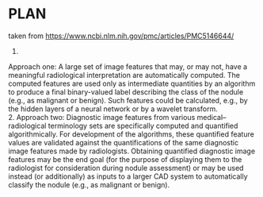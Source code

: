 # PLAN

taken from https://www.ncbi.nlm.nih.gov/pmc/articles/PMC5146644/


1.
Approach one: A large set of image features that may, or may not, have a meaningful radiological interpretation are automatically computed. The computed features are used only as intermediate quantities by an algorithm to produce a final binary-valued label describing the class of the nodule (e.g., as malignant or benign). Such features could be calculated, e.g., by the hidden layers of a neural network or by a wavelet transform.<br>
2.
Approach two: Diagnostic image features from various medical–radiological terminology sets are specifically computed and quantified algorithmically. For development of the algorithms, these quantified feature values are validated against the quantifications of the same diagnostic image features made by radiologists. Obtaining quantified diagnostic image features may be the end goal (for the purpose of displaying them to the radiologist for consideration during nodule assessment) or may be used instead (or additionally) as inputs to a larger CAD system to automatically classify the nodule (e.g., as malignant or benign).

